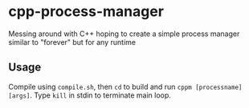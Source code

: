 # cpp-process-manager
Messing around with C++ hoping to create a simple process manager similar to "forever" but for any runtime

## Usage
Compile using `compile.sh`, then `cd` to build and run `cppm [processname] [args]`. 
Type `kill` in stdin to terminate main loop.
